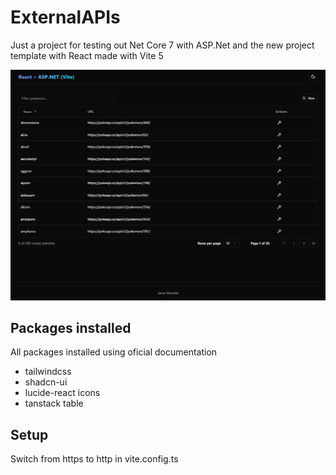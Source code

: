 # ExternalAPIs

Just a project for testing out Net Core 7 with ASP.Net and the new project template with React made with Vite 5

![Preview](preview.png)

## Packages installed

All packages installed using oficial documentation

- tailwindcss
- shadcn-ui
- lucide-react icons
- tanstack table

## Setup

Switch from https to http in vite.config.ts
